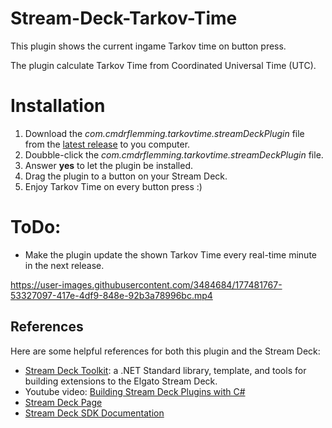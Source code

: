 # Stream-Deck-Tarkov-Time
This plugin shows the current ingame Tarkov time on button press.

The plugin calculate Tarkov Time from Coordinated Universal Time (UTC).

# Installation
1. Download the _com.cmdrflemming.tarkovtime.streamDeckPlugin_ file from the [latest release](https://github.com/fmjensen/Stream-Deck-Tarkov-Time/releases/latest) to you computer.
2. Doubble-click the _com.cmdrflemming.tarkovtime.streamDeckPlugin_ file.
3. Answer **yes** to let the plugin be installed.
4. Drag the plugin to a button on your Stream Deck.
5. Enjoy Tarkov Time on every button press :)

# ToDo: 
* Make the plugin update the shown Tarkov Time every real-time minute in the next release.

https://user-images.githubusercontent.com/3484684/177481767-53327097-417e-4df9-848e-92b3a78996bc.mp4

## References
Here are some helpful references for both this plugin and the Stream Deck:

* [Stream Deck Toolkit](https://github.com/FritzAndFriends/StreamDeckToolkit): a .NET Standard library, template, and tools for building extensions to the Elgato Stream Deck.
* Youtube video: [Building Stream Deck Plugins with C#](https://youtu.be/D5AZ_6S0f94)
* [Stream Deck Page][Stream Deck]
* [Stream Deck SDK Documentation][Stream Deck SDK]

<!-- References -->
[Stream Deck]: https://www.elgato.com/en/gaming/stream-deck "Elgato's Stream Deck landing page for the hardware, software, and SDK"
[Stream Deck software]: https://www.elgato.com/gaming/downloads "Download the Stream Deck software"
[Stream Deck SDK]: https://developer.elgato.com/documentation/stream-deck "Elgato's online SDK documentation"
[Style Guide]: https://developer.elgato.com/documentation/stream-deck/sdk/style-guide/ "The Stream Deck SDK Style Guide"
[Manifest file]: https://developer.elgato.com/documentation/stream-deck/sdk/manifest "Definition of elements in the manifest.json file"
